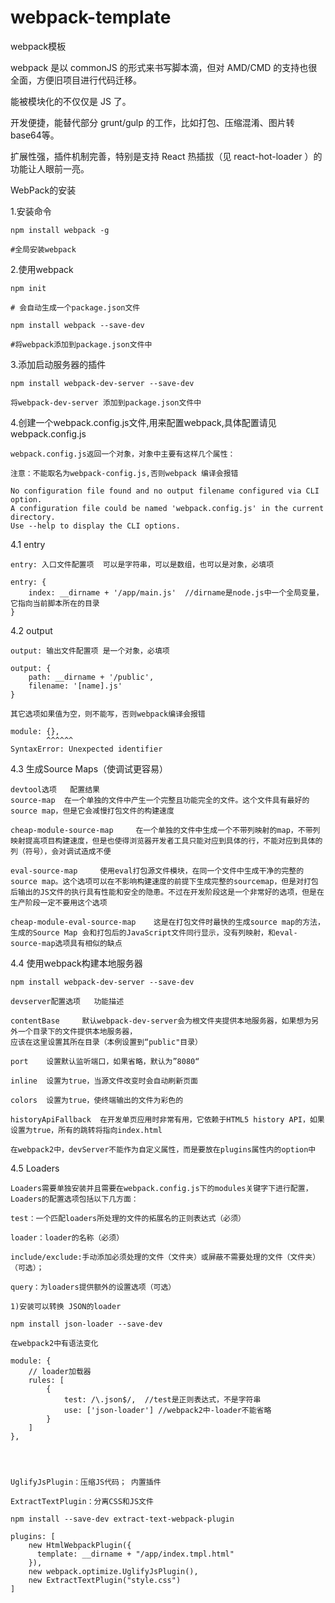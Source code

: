 # webpack-template

webpack模板

webpack 是以 commonJS 的形式来书写脚本滴，但对 AMD/CMD 的支持也很全面，方便旧项目进行代码迁移。

能被模块化的不仅仅是 JS 了。

开发便捷，能替代部分 grunt/gulp 的工作，比如打包、压缩混淆、图片转base64等。

扩展性强，插件机制完善，特别是支持 React 热插拔（见 react-hot-loader ）的功能让人眼前一亮。



WebPack的安装

1.安装命令

	npm install webpack -g     

	#全局安装webpack

2.使用webpack 

	npm init 

	# 会自动生成一个package.json文件

	npm install webpack --save-dev 

	#将webpack添加到package.json文件中

3.添加启动服务器的插件

	npm install webpack-dev-server --save-dev

	将webpack-dev-server 添加到package.json文件中

4.创建一个webpack.config.js文件,用来配置webpack,具体配置请见webpack.config.js

	webpack.config.js返回一个对象，对象中主要有这样几个属性：

	注意：不能取名为webpack-config.js,否则webpack 编译会报错

	No configuration file found and no output filename configured via CLI option.
	A configuration file could be named 'webpack.config.js' in the current directory.
	Use --help to display the CLI options.

4.1 entry

	entry: 入口文件配置项  可以是字符串，可以是数组，也可以是对象，必填项

	entry: {
		index: __dirname + '/app/main.js'  //dirname是node.js中一个全局变量，它指向当前脚本所在的目录
	}

4.2 output

	output: 输出文件配置项 是一个对象，必填项

	output: {
		path: __dirname + '/public',
		filename: '[name].js'
	}

	其它选项如果值为空，则不能写，否则webpack编译会报错

	module: {},
	        ^^^^^^
	SyntaxError: Unexpected identifier


4.3 生成Source Maps（使调试更容易）

	devtool选项 	配置结果
	source-map 	在一个单独的文件中产生一个完整且功能完全的文件。这个文件具有最好的source map，但是它会减慢打包文件的构建速度

	cheap-module-source-map 	在一个单独的文件中生成一个不带列映射的map，不带列映射提高项目构建速度，但是也使得浏览器开发者工具只能对应到具体的行，不能对应到具体的列（符号），会对调试造成不便

	eval-source-map 	使用eval打包源文件模块，在同一个文件中生成干净的完整的source map。这个选项可以在不影响构建速度的前提下生成完整的sourcemap，但是对打包后输出的JS文件的执行具有性能和安全的隐患。不过在开发阶段这是一个非常好的选项，但是在生产阶段一定不要用这个选项

	cheap-module-eval-source-map 	这是在打包文件时最快的生成source map的方法，生成的Source Map 会和打包后的JavaScript文件同行显示，没有列映射，和eval-source-map选项具有相似的缺点


4.4 使用webpack构建本地服务器

	npm install webpack-dev-server --save-dev

	devserver配置选项 	功能描述

	contentBase 	默认webpack-dev-server会为根文件夹提供本地服务器，如果想为另外一个目录下的文件提供本地服务器，
	应该在这里设置其所在目录（本例设置到“public"目录）

	port 	设置默认监听端口，如果省略，默认为”8080“

	inline 	设置为true，当源文件改变时会自动刷新页面

	colors 	设置为true，使终端输出的文件为彩色的

	historyApiFallback 	在开发单页应用时非常有用，它依赖于HTML5 history API，如果设置为true，所有的跳转将指向index.html

	在webpack2中，devServer不能作为自定义属性，而是要放在plugins属性内的option中

4.5 Loaders

	Loaders需要单独安装并且需要在webpack.config.js下的modules关键字下进行配置，Loaders的配置选项包括以下几方面：

    test：一个匹配loaders所处理的文件的拓展名的正则表达式（必须）

    loader：loader的名称（必须）

    include/exclude:手动添加必须处理的文件（文件夹）或屏蔽不需要处理的文件（文件夹）（可选）；

    query：为loaders提供额外的设置选项（可选）

    1)安装可以转换 JSON的loader

    npm install json-loader --save-dev

    在webpack2中有语法变化

    module: {
		// loader加载器
		rules: [
			{
				test: /\.json$/,  //test是正则表达式，不是字符串
				use: ['json-loader'] //webpack2中-loader不能省略
			}
		]
	},




    UglifyJsPlugin：压缩JS代码； 内置插件

    ExtractTextPlugin：分离CSS和JS文件

    npm install --save-dev extract-text-webpack-plugin

    plugins: [
	    new HtmlWebpackPlugin({
	      template: __dirname + "/app/index.tmpl.html"
	    }),
	    new webpack.optimize.UglifyJsPlugin(),
	    new ExtractTextPlugin("style.css")
	]

